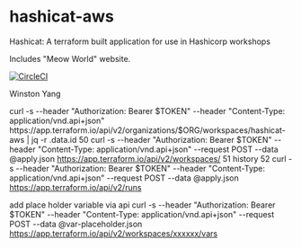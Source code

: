 # hashicat-aws
Hashicat: A terraform built application for use in Hashicorp workshops

Includes "Meow World" website.

[![CircleCI](https://circleci.com/gh/hashicorp/hashicat-aws.svg?style=svg)](https://circleci.com/gh/hashicorp/hashicat-aws)

Winston Yang

curl -s --header "Authorization: Bearer $TOKEN" --header "Content-Type: application/vnd.api+json"   https://app.terraform.io/api/v2/organizations/$ORG/workspaces/hashicat-aws | jq -r .data.id
   50  curl -s --header "Authorization: Bearer $TOKEN" --header "Content-Type: application/vnd.api+json" --request POST --data @apply.json https://app.terraform.io/api/v2/workspaces/
   51  history
   52  curl -s --header "Authorization: Bearer $TOKEN" --header "Content-Type: application/vnd.api+json" --request POST --data @apply.json https://app.terraform.io/api/v2/runs

add place holder variable via api
curl -s --header "Authorization: Bearer $TOKEN" --header "Content-Type: application/vnd.api+json" --request POST --data @var-placeholder.json https://app.terraform.io/api/v2/workspaces/xxxxxx/vars
